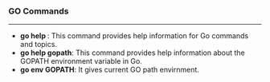 ### GO Commands

---

- **go help <command>**: This command provides help information for Go commands and topics.
- **go help gopath**: This command provides help information about the GOPATH environment variable in Go.
- **go env GOPATH**: It gives current GO path envirnment.
